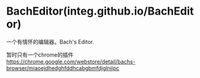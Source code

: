 BachEditor(integ.github.io/BachEditor)
==========

一个有情怀的编辑器。Bach's Editor.

暂时只有一个chrome的插件
https://chrome.google.com/webstore/detail/bachs-browser/miaoejdhedghfddhcabgbmfdjglniipc
